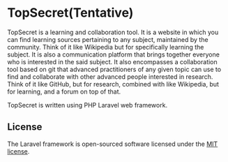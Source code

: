 # TopSecret(Tentative)

TopSecret is a learning and collaboration tool. It is a website in which you can find learning sources pertaining to any subject, maintained by the community. Think of it like Wikipedia but for specifically learning the subject. It is also a communication platform that brings together everyone who is interested in the said subject. It also encompasses a collaboration tool based on git that advanced practitioners of any given topic can use to find and collaborate with other advanced people interested in research. Think of it like GitHub, but for research, combined with like Wikipedia, but for learning, and a forum on top of that.

TopSecret is written using PHP Laravel web framework.

## License

The Laravel framework is open-sourced software licensed under the [MIT license](http://opensource.org/licenses/MIT).
